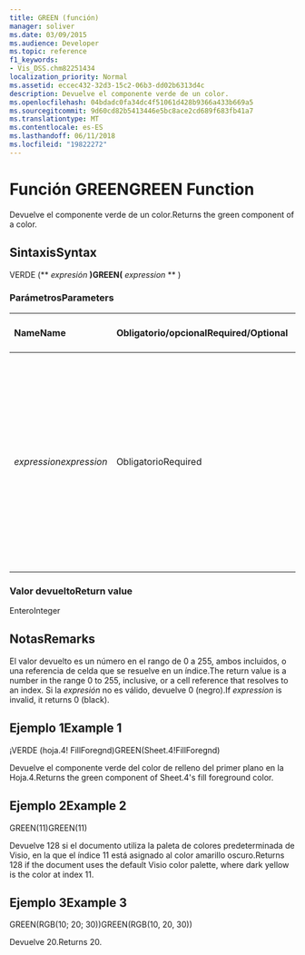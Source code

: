 ```yaml
---
title: GREEN (función)
manager: soliver
ms.date: 03/09/2015
ms.audience: Developer
ms.topic: reference
f1_keywords:
- Vis_DSS.chm82251434
localization_priority: Normal
ms.assetid: eccec432-32d3-15c2-06b3-dd02b6313d4c
description: Devuelve el componente verde de un color.
ms.openlocfilehash: 04bdadc0fa34dc4f51061d428b9366a433b669a5
ms.sourcegitcommit: 9d60cd82b5413446e5bc8ace2cd689f683fb41a7
ms.translationtype: MT
ms.contentlocale: es-ES
ms.lasthandoff: 06/11/2018
ms.locfileid: "19822272"
---
```

# <a name="green-function"></a><span data-ttu-id="938b9-103">Función GREEN</span><span class="sxs-lookup"><span data-stu-id="938b9-103">GREEN Function</span></span>

<span data-ttu-id="938b9-104">Devuelve el componente verde de un color.</span><span class="sxs-lookup"><span data-stu-id="938b9-104">Returns the green component of a color.</span></span>
  
## <a name="syntax"></a><span data-ttu-id="938b9-105">Sintaxis</span><span class="sxs-lookup"><span data-stu-id="938b9-105">Syntax</span></span>

<span data-ttu-id="938b9-106">VERDE (** *expresión* **)</span><span class="sxs-lookup"><span data-stu-id="938b9-106">GREEN(** *expression* ** )</span></span> 
  
### <a name="parameters"></a><span data-ttu-id="938b9-107">Parámetros</span><span class="sxs-lookup"><span data-stu-id="938b9-107">Parameters</span></span>

|<span data-ttu-id="938b9-108">**Name**</span><span class="sxs-lookup"><span data-stu-id="938b9-108">**Name**</span></span>|<span data-ttu-id="938b9-109">**Obligatorio/opcional**</span><span class="sxs-lookup"><span data-stu-id="938b9-109">**Required/Optional**</span></span>|<span data-ttu-id="938b9-110">**Tipo de datos**</span><span class="sxs-lookup"><span data-stu-id="938b9-110">**Data Type**</span></span>|<span data-ttu-id="938b9-111">**Descripción**</span><span class="sxs-lookup"><span data-stu-id="938b9-111">**Description**</span></span>|
|:-----|:-----|:-----|:-----|
| <span data-ttu-id="938b9-112">_expression_</span><span class="sxs-lookup"><span data-stu-id="938b9-112">_expression_</span></span> <br/> |<span data-ttu-id="938b9-113">Obligatorio</span><span class="sxs-lookup"><span data-stu-id="938b9-113">Required</span></span>  <br/> |<span data-ttu-id="938b9-114">**Varían**</span><span class="sxs-lookup"><span data-stu-id="938b9-114">**Varies**</span></span> <br/> |<span data-ttu-id="938b9-115">Un índice de un color en la tabla de colores del documento, una expresión que se resuelve en un color personalizado (como RGB o HSL) o una referencia a una celda que contiene un resultado de color o de índice de color.</span><span class="sxs-lookup"><span data-stu-id="938b9-115">An index of a color in the document's color table, an expression that resolves to a custom color (such as RGB or HSL), or a reference to a cell that contains a color index or color result.</span></span>  <br/> |
   
### <a name="return-value"></a><span data-ttu-id="938b9-116">Valor devuelto</span><span class="sxs-lookup"><span data-stu-id="938b9-116">Return value</span></span>

<span data-ttu-id="938b9-117">Entero</span><span class="sxs-lookup"><span data-stu-id="938b9-117">Integer</span></span>
  
## <a name="remarks"></a><span data-ttu-id="938b9-118">Notas</span><span class="sxs-lookup"><span data-stu-id="938b9-118">Remarks</span></span>

<span data-ttu-id="938b9-119">El valor devuelto es un número en el rango de 0 a 255, ambos incluidos, o una referencia de celda que se resuelve en un índice.</span><span class="sxs-lookup"><span data-stu-id="938b9-119">The return value is a number in the range 0 to 255, inclusive, or a cell reference that resolves to an index.</span></span> <span data-ttu-id="938b9-120">Si la *expresión* no es válido, devuelve 0 (negro).</span><span class="sxs-lookup"><span data-stu-id="938b9-120">If  *expression*  is invalid, it returns 0 (black).</span></span> 
  
## <a name="example-1"></a><span data-ttu-id="938b9-121">Ejemplo 1</span><span class="sxs-lookup"><span data-stu-id="938b9-121">Example 1</span></span>

<span data-ttu-id="938b9-122">¡VERDE (hoja.4! FillForegnd)</span><span class="sxs-lookup"><span data-stu-id="938b9-122">GREEN(Sheet.4!FillForegnd)</span></span>
  
<span data-ttu-id="938b9-123">Devuelve el componente verde del color de relleno del primer plano en la Hoja.4.</span><span class="sxs-lookup"><span data-stu-id="938b9-123">Returns the green component of Sheet.4's fill foreground color.</span></span>
  
## <a name="example-2"></a><span data-ttu-id="938b9-124">Ejemplo 2</span><span class="sxs-lookup"><span data-stu-id="938b9-124">Example 2</span></span>

<span data-ttu-id="938b9-125">GREEN(11)</span><span class="sxs-lookup"><span data-stu-id="938b9-125">GREEN(11)</span></span>
  
<span data-ttu-id="938b9-126">Devuelve 128 si el documento utiliza la paleta de colores predeterminada de Visio, en la que el índice 11 está asignado al color amarillo oscuro.</span><span class="sxs-lookup"><span data-stu-id="938b9-126">Returns 128 if the document uses the default Visio color palette, where dark yellow is the color at index 11.</span></span>
  
## <a name="example-3"></a><span data-ttu-id="938b9-127">Ejemplo 3</span><span class="sxs-lookup"><span data-stu-id="938b9-127">Example 3</span></span>

<span data-ttu-id="938b9-128">GREEN(RGB(10; 20; 30))</span><span class="sxs-lookup"><span data-stu-id="938b9-128">GREEN(RGB(10, 20, 30))</span></span>
  
<span data-ttu-id="938b9-129">Devuelve 20.</span><span class="sxs-lookup"><span data-stu-id="938b9-129">Returns 20.</span></span>
  

